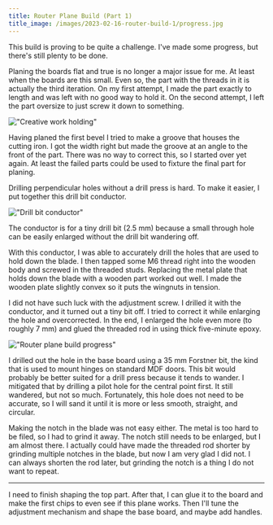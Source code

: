 ```yaml
---
title: Router Plane Build (Part 1)
title_image: /images/2023-02-16-router-build-1/progress.jpg
---
```


This build is proving to be quite a challenge. I've made some progress, but there's still plenty to be done.

<!--more-->

Planing the boards flat and true is no longer a major issue for me. At least when the boards are this small. Even so, the part with the threads in it is actually the third iteration. On my first attempt, I made the part exactly to length and was left with no good way to hold it. On the second attempt, I left the part oversize to just screw it down to something.

!["Creative work holding"](/images/2023-02-16-router-build-1/work-holding.jpg)

Having planed the first bevel I tried to make a groove that houses the cutting iron. I got the width right but made the groove at an angle to the front of the part. There was no way to correct this, so I started over yet again. At least the failed parts could be used to fixture the final part for planing.

Drilling perpendicular holes without a drill press is hard. To make it easier, I put together this drill bit conductor.

!["Drill bit conductor"](/images/2023-02-16-router-build-1/drill-conductor.jpg)

The conductor is for a tiny drill bit (2.5 mm) because a small through hole can be easily enlarged without the drill bit wandering off.

With this conductor, I was able to accurately drill the holes that are used to hold down the blade. I then tapped some M6 thread right into the wooden body and screwed in the threaded studs. Replacing the metal plate that holds down the blade with a wooden part worked out well. I made the wooden plate slightly convex so it puts the wingnuts in tension.

I did not have such luck with the adjustment screw. I drilled it with the conductor, and it turned out a tiny bit off. I tried to correct it while enlarging the hole and overcorrected. In the end, I enlarged the hole even more (to roughly 7 mm) and glued the threaded rod in using thick five-minute epoxy.

!["Router plane build progress"](/images/2023-02-16-router-build-1/progress.jpg)

I drilled out the hole in the base board using a 35 mm Forstner bit, the kind that is used to mount hinges on standard MDF doors. This bit would probably be better suited for a drill press because it tends to wander. I mitigated that by drilling a pilot hole for the central point first. It still wandered, but not so much. Fortunately, this hole does not need to be accurate, so I will sand it until it is more or less smooth, straight, and circular.

Making the notch in the blade was not easy either. The metal is too hard to be filed, so I had to grind it away. The notch still needs to be enlarged, but I am almost there. I actually could have made the threaded rod shorter by grinding multiple notches in the blade, but now I am very glad I did not. I can always shorten the rod later, but grinding the notch is a thing I do not want to repeat.

***

I need to finish shaping the top part. After that, I can glue it to the board and make the first chips to even see if this plane works. Then I'll tune the adjustment mechanism and shape the base board, and maybe add handles.
